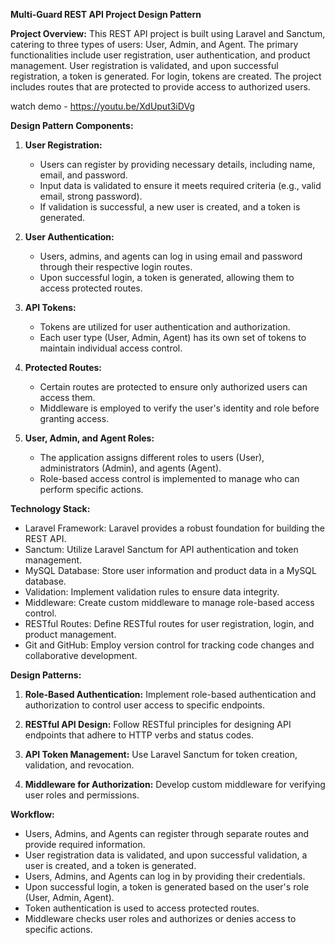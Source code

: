 
**Multi-Guard REST API Project Design Pattern**

**Project Overview:**
This REST API project is built using Laravel and Sanctum, catering to three types of users: User, Admin, and Agent. The primary functionalities include user registration, user authentication, and product management. User registration is validated, and upon successful registration, a token is generated. For login, tokens are created. The project includes routes that are protected to provide access to authorized users.

watch demo - https://youtu.be/XdUput3iDVg

**Design Pattern Components:**

1. **User Registration:**
   - Users can register by providing necessary details, including name, email, and password.
   - Input data is validated to ensure it meets required criteria (e.g., valid email, strong password).
   - If validation is successful, a new user is created, and a token is generated.

2. **User Authentication:**
   - Users, admins, and agents can log in using email and password through their respective login routes.
   - Upon successful login, a token is generated, allowing them to access protected routes.

3. **API Tokens:**
   - Tokens are utilized for user authentication and authorization.
   - Each user type (User, Admin, Agent) has its own set of tokens to maintain individual access control.

4. **Protected Routes:**
   - Certain routes are protected to ensure only authorized users can access them.
   - Middleware is employed to verify the user's identity and role before granting access.

5. **User, Admin, and Agent Roles:**
   - The application assigns different roles to users (User), administrators (Admin), and agents (Agent).
   - Role-based access control is implemented to manage who can perform specific actions.

**Technology Stack:**
- Laravel Framework: Laravel provides a robust foundation for building the REST API.
- Sanctum: Utilize Laravel Sanctum for API authentication and token management.
- MySQL Database: Store user information and product data in a MySQL database.
- Validation: Implement validation rules to ensure data integrity.
- Middleware: Create custom middleware to manage role-based access control.
- RESTful Routes: Define RESTful routes for user registration, login, and product management.
- Git and GitHub: Employ version control for tracking code changes and collaborative development.

**Design Patterns:**

1. **Role-Based Authentication:** Implement role-based authentication and authorization to control user access to specific endpoints.

2. **RESTful API Design:** Follow RESTful principles for designing API endpoints that adhere to HTTP verbs and status codes.

3. **API Token Management:** Use Laravel Sanctum for token creation, validation, and revocation.

4. **Middleware for Authorization:** Develop custom middleware for verifying user roles and permissions.

**Workflow:**
- Users, Admins, and Agents can register through separate routes and provide required information.
- User registration data is validated, and upon successful validation, a user is created, and a token is generated.
- Users, Admins, and Agents can log in by providing their credentials.
- Upon successful login, a token is generated based on the user's role (User, Admin, Agent).
- Token authentication is used to access protected routes.
- Middleware checks user roles and authorizes or denies access to specific actions.